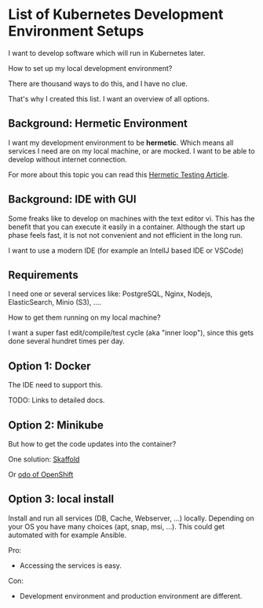 # List of Kubernetes Development Environment Setups

I want to develop software which will run in Kubernetes later.

How to set up my local development environment?

There are thousand ways to do this, and I have no clue.

That's why I created this list. I want an overview of all options.

## Background: Hermetic Environment

I want my development environment to be **hermetic**. Which means
all services I need are on my local machine, or are mocked.
I want to be able to develop without internet connection.

For more about this topic you can read this [Hermetic Testing Article](https://testing.googleblog.com/2012/10/hermetic-servers.html).

## Background: IDE with GUI

Some freaks like to develop on machines with the text editor vi. This has the benefit that you can execute
it easily in a container. Although the start up phase feels fast, it is not not convenient and not efficient in the long run.

I want to use a modern IDE (for example an IntellJ based IDE or VSCode)

## Requirements

I need one or several services like: PostgreSQL, Nginx, Nodejs, ElasticSearch, Minio (S3), ....

How to get them running on my local machine?

I want a super fast edit/compile/test cycle (aka "inner loop"), since this gets done several hundret times per day.


## Option 1: Docker

The IDE need to support this.

TODO: Links to detailed docs.

## Option 2: Minikube

But how to get the code updates into the container? 

One solution: [Skaffold](https://skaffold.dev/)

Or [odo of OpenShift](https://github.com/openshift/odo)

## Option 3: local install

Install and run all services (DB, Cache, Webserver, ...) locally. Depending on your OS you have many choices (apt, snap, msi, ...). This could get automated with for example Ansible.


Pro:
* Accessing the services is easy. 

Con:
* Development environment and production environment are different.
